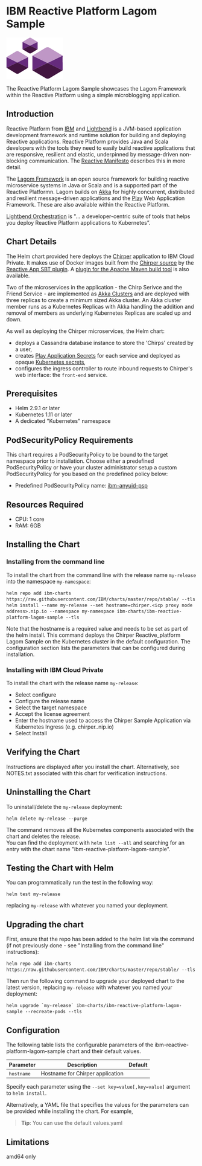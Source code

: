# IBM Reactive Platform Lagom Sample

![Lagom logo](https://raw.githubusercontent.com/IBM/charts/master/logo/lagom-logo.png)

The Reactive Platform Lagom Sample showcases the Lagom Framework within the Reactive Platform using a simple microblogging application.

## Introduction

Reactive Platform from [IBM](https://developer.ibm.com/code/partners/reactive-platform/) and [Lightbend](http://www.lightbend.com) is a JVM-based application development framework and runtime solution for building and deploying Reactive applications. Reactive Platform provides Java and Scala developers with the tools they need to easily build reactive applications that are responsive, resilient and elastic, underpinned by message-driven non-blocking communication. The [Reactive Manifesto](https://www.reactivemanifesto.org/) describes this in more detail.

The [Lagom Framework](https://www.lagomframework.com/) is an open source framework for building reactive microservice systems in Java or Scala and is a supported part of the Reactive Platformn. Lagom builds on [Akka](http://akka.io) for highly concurrent, distributed and resilient message-driven applications and the [Play](https://www.playframework.com/) Web Application Framework. These are also available within the Reactive Platform.

[Lightbend Orchestration](https://developer.lightbend.com/docs/lightbend-orchestration/current/overview.html) is "... a developer-centric suite of tools that helps you deploy Reactive Platform applications to Kubernetes”.

## Chart Details
The Helm chart provided here deploys the [Chirper](https://github.com/lagom/lagom-java-chirper-example) application to IBM Cloud Private. It makes use of Docker images built from the [Chirper source](https://github.com/lagom/lagom-java-sbt-chirper-example/) by the [Reactive App SBT plugin](https://github.com/lightbend/sbt-reactive-app). A [plugin for the Apache Maven build tool](https://github.com/lightbend/reactive-app-maven-plugin) is also available.

Two of the microservices in the application - the Chirp Serivce and the Friend Service - are implemented as [Akka Clusters](https://doc.akka.io/docs/akka/2.5/common/cluster.html) and are deployed with three replicas to create a minimum sized Akka cluster. An Akka cluster member runs as a Kubernetes Replicas with Akka handling the addition and removal of members as underlying Kubernetes Replicas are scaled up and down. 

As well as deploying the Chirper microservices, the Helm chart:
* deploys a Cassandra database instance to store the 'Chirps' created by a user,
* creates [Play Application Secrets](https://www.playframework.com/documentation/2.6.x/ApplicationSecret) for each service and deployed as opaque [Kubernetes secrets](https://kubernetes.io/docs/concepts/configuration/secret/),
* configures the ingress controller to route inbound requests to Chirper's web interface: the `front-end` service.

## Prerequisites
* Helm 2.9.1 or later
* Kubernetes 1.11 or later
* A dedicated "Kubernetes" namespace

## PodSecurityPolicy Requirements
This chart requires a PodSecurityPolicy to be bound to the target namespace prior to installation. Choose either a predefined PodSecurityPolicy or have your cluster administrator setup a custom PodSecurityPolicy for you based on the predefined policy below:
* Predefined PodSecurityPolicy name: [ibm-anyuid-psp](https://github.com/IBM/cloud-pak/blob/master/spec/security/psp/README.md)


## Resources Required
* CPU: 1 core
* RAM: 6GB

## Installing the Chart
### Installing from the command line
To install the chart from the command line with the release name `my-release` into the namespace `my-namespace`:

    helm repo add ibm-charts https://raw.githubusercontent.com/IBM/charts/master/repo/stable/ --tls
    helm install --name my-release --set hostname=chirper.<icp proxy node address>.nip.io --namespace my-namespace ibm-charts/ibm-reactive-platform-lagom-sample --tls

Note that the hostname is a required value and needs to be set as part of the helm install.
This command deploys the Chirper Reactive_platform Lagom Sample on the Kubernetes cluster in the default configuration. The configuration section lists the parameters that can be configured during installation.
### Installing with IBM Cloud Private
To install the chart with the release name `my-release`:

* Select configure
* Configure the release name
* Select the target namespace
* Accept the license agreement
* Enter the hostname used to access the Chirper Sample Application via Kubernetes Ingress (e.g. chirper.<icp proxy node address>.nip.io)
* Select Install


## Verifying the Chart
Instructions are displayed after you install the chart. Alternatively, see NOTES.txt associated with this chart for verification instructions.


## Uninstalling the Chart
To uninstall/delete the `my-release` deployment:

    helm delete my-release --purge

The command removes all the Kubernetes components associated with the chart and deletes the release.  
You can find the deployment with ```helm list --all``` and searching for an entry with the chart name "ibm-reactive-platform-lagom-sample".


## Testing the Chart with Helm
You can programmatically run the test in the following way:

    helm test my-release

replacing `my-release` with whatever you named your deployment.

## Upgrading the chart
First, ensure that the repo has been added to the helm list via the command (if not previously done - see "Installing from the command line" instructions):

    helm repo add ibm-charts https://raw.githubusercontent.com/IBM/charts/master/repo/stable/ --tls

Then run the following command to upgrade your deployed chart to the latest version, replacing `my-release` with whatever you named your deployment:

    helm upgrade `my-release` ibm-charts/ibm-reactive-platform-lagom-sample --recreate-pods --tls


## Configuration

The following table lists the configurable parameters of the ibm-reactive-platform-lagom-sample chart and their default values.

| Parameter                  | Description                                     | Default |
| -----------------------    | ---------------------------------------------   | -------------- |
| `hostname`                 | Hostname for Chirper application                |  |


Specify each parameter using the `--set key=value[,key=value]` argument to `helm install`.

Alternatively, a YAML file that specifies the values for the parameters can be provided while installing the chart. For example,

> **Tip**: You can use the default values.yaml

## Limitations

amd64 only
